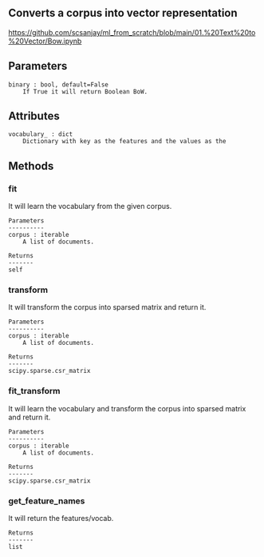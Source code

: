 ## Converts a corpus into vector representation
https://github.com/scsanjay/ml_from_scratch/blob/main/01.%20Text%20to%20Vector/Bow.ipynb

Parameters
----------
    binary : bool, default=False
        If True it will return Boolean BoW.

Attributes
----------
    vocabulary_ : dict
        Dictionary with key as the features and the values as the

Methods
-------

### fit
  It will learn the vocabulary from the given corpus.

    Parameters
    ----------
    corpus : iterable
        A list of documents.

    Returns
    -------
    self
   
### transform 
  It will transform the corpus into sparsed matrix and return it.

    Parameters
    ----------
    corpus : iterable
        A list of documents.

    Returns
    -------
    scipy.sparse.csr_matrix
    
### fit_transform
  It will learn the vocabulary and transform the corpus into sparsed matrix and return it.

    Parameters
    ----------
    corpus : iterable
        A list of documents.

    Returns
    -------
    scipy.sparse.csr_matrix

### get_feature_names
  It will return the features/vocab.

    Returns
    -------
    list
